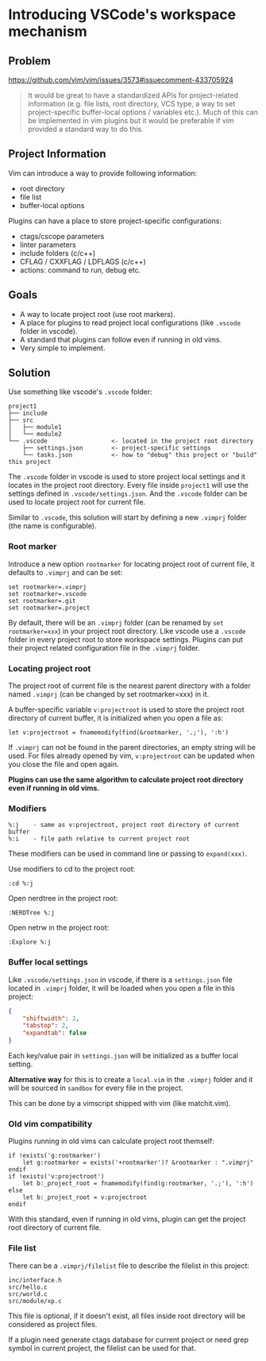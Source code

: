 # Introducing VSCode's workspace mechanism

## Problem

https://github.com/vim/vim/issues/3573#issuecomment-433705924

> It would be great to have a standardized APIs for project-related information (e.g. file lists, root directory, VCS type, a way to set project-specific buffer-local options / variables etc.). Much of this can be implemented in vim plugins but it would be preferable if vim provided a standard way to do this.

## Project Information

Vim can introduce a way to provide following information:

- root directory
- file list
- buffer-local options

Plugins can have a place to store project-specific configurations:

- ctags/cscope parameters
- linter parameters
- include folders (c/c++)
- CFLAG / CXXFLAG / LDFLAGS (c/c++)
- actions: command to run, debug etc.

## Goals

- A way to locate project root (use root markers).
- A place for plugins to read project local configurations (like `.vscode` folder in vscode).
- A standard that plugins can follow even if running in old vims.
- Very simple to implement.

## Solution

Use something like vscode's `.vscode` folder:

```
project1
├── include
├── src
│   ├── module1
│   └── module2
└── .vscode                  <- located in the project root directory
    ├── settings.json        <- project-specific settings
    └── tasks.json           <- how to "debug" this project or "build" this project
```

The `.vscode` folder in vscode is used to store project local settings and it locates in the project root directory. Every file inside `project1` will use the settings defined in `.vscode/settings.json`. And the `.vscode` folder can be used to locate project root for current file.

Similar to `.vscode`, this solution will start by defining a new `.vimprj` folder (the name is configurable).

### Root marker

Introduce a new option `rootmarker` for locating project root of current file, it defaults to `.vimprj` and can be set:

```VimL
set rootmarker=.vimprj
set rootmarker=.vscode
set rootmarker=.git
set rootmarker=.project
```

By default, there will be an `.vimprj` folder (can be renamed by `set rootmarker=xxx`) in your project root directory. Like vscode use a `.vscode` folder in every project root to store workspace settings. Plugins can put their project related configuration file in the `.vimprj` folder.

### Locating project root

The project root of current file is the nearest parent directory with a folder named `.vimprj` (can be changed by set rootmarker=xxx) in it.

A buffer-specific variable `v:projectroot` is used to store the project root directory of current buffer, it is initialized when you open a file as:

```VimL
let v:projectroot = fnamemodify(find(&rootmarker, '.;'), ':h')
```

If `.vimprj` can not be found in the parent directories, an empty string will be used. For files already opened by vim, `v:projectroot` can be updated when you close the file and open again.

**Plugins can use the same algorithm to calculate project root directory even if running in old vims.**

### Modifiers

```
%:j    - same as v:projectroot, project root directory of current buffer
%:i    - file path relative to current project root
```

These modifiers can be used in command line or passing to `expand(xxx)`.

Use modifiers to cd to the project root:

    :cd %:j

Open nerdtree in the project root:

    :NERDTree %:j

Open netrw in the project root:
  
    :Explore %:j


### Buffer local settings

Like `.vscode/settings.json` in vscode, if there is a `settings.json` file located in `.vimprj` folder, it will be loaded when you open a file in this project:

```json
{
    "shiftwidth": 2,
    "tabstop": 2,
    "expandtab": false
}
```

Each key/value pair in `settings.json` will be initialized as a buffer local setting. 

**Alternative way** for this is to create a `local.vim` in the `.vimprj` folder and it will be sourced in `sandbox` for every file in the project.

This can be done by a vimscript shipped with vim (like matchit.vim).


### Old vim compatibility

Plugins running in old vims can calculate project root themself:

```VimL
if !exists('g:rootmarker')
    let g:rootmarker = exists('+rootmarker')? &rootmarker : ".vimprj"
endif
if !exists('v:projectroot')
    let b:_project_root = fnamemodify(find(g:rootmarker, '.;'), ':h')
else
    let b:_project_root = v:projectroot
endif
```

With this standard, even if running in old vims, plugin can get the project root directory of current file.

### File list

There can be a `.vimprj/filelist` file to describe the filelist in this project:

```
inc/interface.h
src/hello.c
src/world.c
src/module/xp.c
```

This file is optional, if it doesn't exist, all files inside root directory will be considered as project files.

If a plugin need generate ctags database for current project or need grep symbol in current project, the filelist can be used for that.
